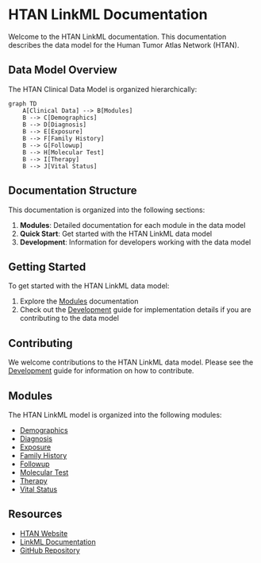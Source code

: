 # HTAN LinkML Documentation

Welcome to the HTAN LinkML documentation. This documentation describes the data model for the Human Tumor Atlas Network (HTAN).

## Data Model Overview

The HTAN Clinical Data Model is organized hierarchically:

```mermaid
graph TD
    A[Clinical Data] --> B[Modules]
    B --> C[Demographics]
    B --> D[Diagnosis]
    B --> E[Exposure]
    B --> F[Family History]
    B --> G[Followup]
    B --> H[Molecular Test]
    B --> I[Therapy]
    B --> J[Vital Status]
```

## Documentation Structure

This documentation is organized into the following sections:

1. **Modules**: Detailed documentation for each module in the data model
2. **Quick Start**: Get started with the HTAN LinkML data model
3. **Development**: Information for developers working with the data model


## Getting Started

To get started with the HTAN LinkML data model:

1. Explore the [Modules](modules/) documentation
2. Check out the [Development](development.md) guide for implementation details if you are contributing to the data model

## Contributing

We welcome contributions to the HTAN LinkML data model. Please see the [Development](development.md) guide for information on how to contribute.

## Modules

The HTAN LinkML model is organized into the following modules:

- [Demographics](Demographics.md)
- [Diagnosis](Diagnosis.md)
- [Exposure](Exposure.md)
- [Family History](FamilyHistory.md)
- [Followup](FollowUp.md)
- [Molecular Test](MolecularTest.md)
- [Therapy](Therapy.md)
- [Vital Status](VitalStatus.md)


## Resources

- [HTAN Website](https://humantumoratlas.org)
- [LinkML Documentation](https://linkml.io)
- [GitHub Repository](https://github.com/ncihtan/htan-linkml)